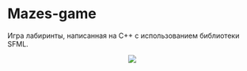 # Mazes-game
Игра лабиринты, написанная на C++ с использованием библиотеки SFML. 
<p align="center">
  <img src="https://repository-images.githubusercontent.com/291992719/70503b00-ee97-11ea-9f23-72af061903c8">
</p>
